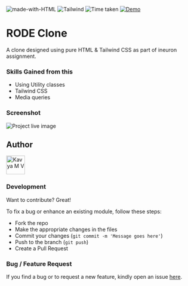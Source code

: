 ![made-with-HTML](https://img.shields.io/badge/Made%20with-HTML%20-blue?style=for-the-badge)
![Tailwind](https://img.shields.io/badge/Tailwind_CSS-38B2AC?style=for-the-badge&logo=tailwind-css&logoColor=white)
![Time taken](https://img.shields.io/badge/Time%20taken-03D:0H%3A00M%3A00S-tomato?style=for-the-badge&logo=Clockify)
[![Demo](https://img.shields.io/badge/See%20Demo-Visit-green?style=for-the-badge&logo=web)](https://rode-clone-sepia.vercel.app)

# RODE Clone

A clone designed using pure HTML & Tailwind CSS as part of ineuron assignment.

### Skills Gained from this

- Using Utility classes
- Tailwind CSS
- Media queries

### Screenshot

![Project live image](https://user-images.githubusercontent.com/43518356/186406346-5d920efd-c7e5-430e-9e2b-8c211ad4456b.png)

## Author

<a href="https://github.com/kavyamvg"> <img src="https://github.com/kavyamvg.png" alt="Kavya M V" style="width:50px;"/></a>

### Development

Want to contribute? Great!

To fix a bug or enhance an existing module, follow these steps:

- Fork the repo
- Make the appropriate changes in the files
- Commit your changes (`git commit -m 'Message goes here'`)
- Push to the branch (`git push`)
- Create a Pull Request

### Bug / Feature Request

If you find a bug or to request a new feature, kindly open an issue [here](https://github.com/KavyaMVG/RODE-Clone/issues/new).

